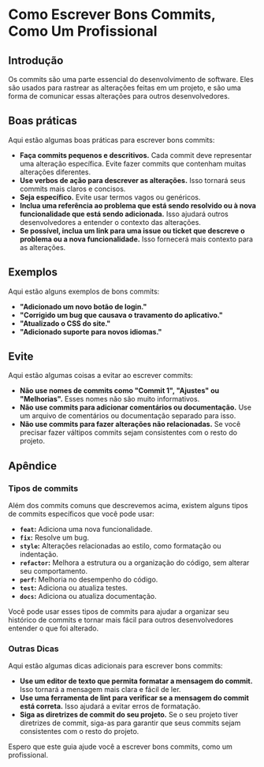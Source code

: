 # Como Escrever Bons Commits, Como Um Profissional

## Introdução

Os commits são uma parte essencial do desenvolvimento de software. Eles são usados para rastrear as alterações feitas em um projeto, e são uma forma de comunicar essas alterações para outros desenvolvedores.

## Boas práticas

Aqui estão algumas boas práticas para escrever bons commits:

- **Faça commits pequenos e descritivos.** Cada commit deve representar uma alteração específica. Evite fazer commits que contenham muitas alterações diferentes.
- **Use verbos de ação para descrever as alterações.** Isso tornará seus commits mais claros e concisos.
- **Seja específico.** Evite usar termos vagos ou genéricos.
- **Inclua uma referência ao problema que está sendo resolvido ou à nova funcionalidade que está sendo adicionada.** Isso ajudará outros desenvolvedores a entender o contexto das alterações.
- **Se possível, inclua um link para uma issue ou ticket que descreve o problema ou a nova funcionalidade.** Isso fornecerá mais contexto para as alterações.

## Exemplos

Aqui estão alguns exemplos de bons commits:

- **"Adicionado um novo botão de login."**
- **"Corrigido um bug que causava o travamento do aplicativo."**
- **"Atualizado o CSS do site."**
- **"Adicionado suporte para novos idiomas."**

## Evite

Aqui estão algumas coisas a evitar ao escrever commits:

- **Não use nomes de commits como "Commit 1", "Ajustes" ou "Melhorias".** Esses nomes não são muito informativos.
- **Não use commits para adicionar comentários ou documentação.** Use um arquivo de comentários ou documentação separado para isso.
- **Não use commits para fazer alterações não relacionadas.** Se você precisar fazer váltipos commits sejam consistentes com o resto do projeto.

## Apêndice

### Tipos de commits

Além dos commits comuns que descrevemos acima, existem alguns tipos de commits específicos que você pode usar:

- **`feat`:** Adiciona uma nova funcionalidade.
- **`fix`:** Resolve um bug.
- **`style`:** Alterações relacionadas ao estilo, como formatação ou indentação.
- **`refactor`:** Melhora a estrutura ou a organização do código, sem alterar seu comportamento.
- **`perf`:** Melhoria no desempenho do código.
- **`test`:** Adiciona ou atualiza testes.
- **`docs`:** Adiciona ou atualiza documentação.

Você pode usar esses tipos de commits para ajudar a organizar seu histórico de commits e tornar mais fácil para outros desenvolvedores entender o que foi alterado.

### Outras Dicas

Aqui estão algumas dicas adicionais para escrever bons commits:

- **Use um editor de texto que permita formatar a mensagem do commit.** Isso tornará a mensagem mais clara e fácil de ler.
- **Use uma ferramenta de lint para verificar se a mensagem do commit está correta.** Isso ajudará a evitar erros de formatação.
- **Siga as diretrizes de commit do seu projeto.** Se o seu projeto tiver diretrizes de commit, siga-as para garantir que seus commits sejam consistentes com o resto do projeto.

Espero que este guia ajude você a escrever bons commits, como um profissional.
